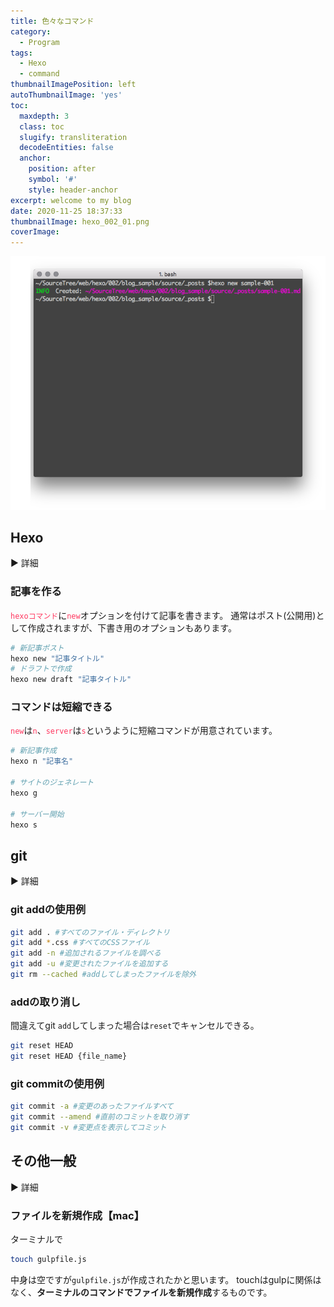 ```yaml
---
title: 色々なコマンド
category:
  - Program
tags:
  - Hexo
  - command
thumbnailImagePosition: left
autoThumbnailImage: 'yes'
toc:
  maxdepth: 3
  class: toc
  slugify: transliteration
  decodeEntities: false
  anchor:
    position: after
    symbol: '#'
    style: header-anchor
excerpt: welcome to my blog
date: 2020-11-25 18:37:33
thumbnailImage: hexo_002_01.png
coverImage:
---
```


<!-- > これは引用です。 -->

![カメラの画像](/images/hexo_002_01.png)

<!-- toc -->

## Hexo

<p class="postToggle">▶  詳細</p>
<div class="postToggled postToggledClose">

### 記事を作る

<font color=#FF3860>`hexoコマンド`</font>に<font color=#FF3860>`new`</font>オプションを付けて記事を書きます。
通常はポスト(公開用)として作成されますが、下書き用のオプションもあります。

```bash
# 新記事ポスト
hexo new "記事タイトル"
# ドラフトで作成
hexo new draft "記事タイトル"
```

<!-- </div> -->

### コマンドは短縮できる

<!-- <p class="postToggle">▶  詳細</p> -->
<!-- <div class="postToggled postToggledClose"> -->

<font color=#FF3860>`new`</font>は<font color=#FF3860>`n`</font>、<font color=#FF3860>`server`</font>は<font color=#FF3860>`s`</font>というように短縮コマンドが用意されています。

```bash
# 新記事作成
hexo n "記事名"

# サイトのジェネレート
hexo g

# サーバー開始
hexo s
```

</div>

## git

<p class="postToggle">▶  詳細</p>
<div class="postToggled postToggledClose">

### git addの使用例

```bash
git add . #すべてのファイル・ディレクトリ
git add *.css #すべてのCSSファイル
git add -n #追加されるファイルを調べる
git add -u #変更されたファイルを追加する
git rm --cached #addしてしまったファイルを除外
```

### addの取り消し

間違えてgit `add`してしまった場合は`reset`でキャンセルできる。

```bash
git reset HEAD 
git reset HEAD {file_name}
```

</div>

### git commitの使用例

```bash
git commit -a #変更のあったファイルすべて
git commit --amend #直前のコミットを取り消す
git commit -v #変更点を表示してコミット
```

</div>

## その他一般

<p class="postToggle">▶  詳細</p>
<div class="postToggled postToggledClose">

### ファイルを新規作成【mac】
<!-- <font color=#FF3860>`new`</font>は<font color=#FF3860>`n`</font>、<font color=#FF3860>`server`</font>は<font color=#FF3860>`s`</font>というように短縮コマンドが用意されています。 -->

ターミナルで

```bash
touch gulpfile.js
```

中身は空ですが`gulpfile.js`が作成されたかと思います。
touchはgulpに関係はなく、**ターミナルのコマンドでファイルを新規作成**するものです。

</div>
